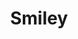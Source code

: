 --- 
title: Smiley
description:
price: "50.00"
category: 
images: 
    - /assets/img/smiley.png
order: 512
---